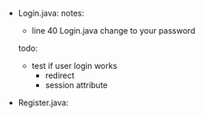 - Login.java:
  notes:
    - line 40 Login.java change to your password 
  
  todo:
    - test if user login works
      - redirect
      - session attribute
    
- Register.java:

